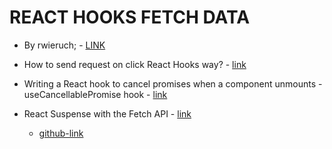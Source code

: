 # REACT HOOKS FETCH DATA

- By rwieruch; - [LINK](https://www.robinwieruch.de/react-hooks-fetch-data/)

- How to send request on click React Hooks way? - [link](https://stackoverflow.com/questions/55647287/how-to-send-request-on-click-react-hooks-way)

- Writing a React hook to cancel promises when a component unmounts - useCancellablePromise hook - [link](https://medium.com/@rajeshnaroth/writing-a-react-hook-to-cancel-promises-when-a-component-unmounts-526efabf251f)

- React Suspense with the Fetch API - [link](https://medium.com/@Charles_Stover/react-suspense-with-the-fetch-api-a1b7369b0469)
  - [github-link](https://github.com/CharlesStover/fetch-suspense)
